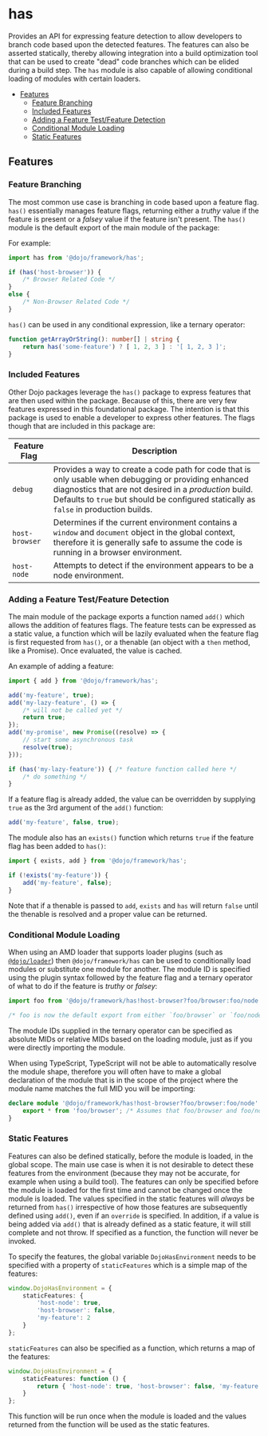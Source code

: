# has

Provides an API for expressing feature detection to allow developers to branch code based upon the
detected features.  The features can also be asserted statically, thereby allowing integration into a build
optimization tool that can be used to create "dead" code branches which can be elided during a build
step.  The `has` module is also capable of allowing conditional loading of modules with certain loaders.

- [Features](#features)
    - [Feature Branching](#feature-branching)
	- [Included Features](#included-features)
	- [Adding a Feature Test/Feature Detection](#adding-a-feature-testfeature-detection)
	- [Conditional Module Loading](#conditional-module-loading)
	- [Static Features](#static-features)

## Features

### Feature Branching

The most common use case is branching in code based upon a feature flag.  `has()` essentially manages feature
flags, returning either a *truthy* value if the feature is present or a *falsey* value if the feature isn't present.
The `has()` module is the default export of the main module of the package:

For example:

```typescript
import has from '@dojo/framework/has';

if (has('host-browser')) {
	/* Browser Related Code */
}
else {
	/* Non-Browser Related Code */
}
```

`has()` can be used in any conditional expression, like a ternary operator:

```typescript
function getArrayOrString(): number[] | string {
	return has('some-feature') ? [ 1, 2, 3 ] : '[ 1, 2, 3 ]';
}
```

### Included Features

Other Dojo packages leverage the `has()` package to express features that are then used within the package.  Because
of this, there are very few features expressed in this foundational package.  The intention is that this package is
used to enable a developer to express other features.  The flags though that are included in this package are:

|Feature Flag|Description|
|------------|-----------|
|`debug`|Provides a way to create a code path for code that is only usable when debugging or providing enhanced diagnostics that are not desired in a *production* build.  Defaults to `true` but should be configured statically as `false` in production builds.|
|`host-browser`|Determines if the current environment contains a `window` and `document` object in the global context, therefore it is generally safe to assume the code is running in a browser environment.|
|`host-node`|Attempts to detect if the environment appears to be a node environment.|

### Adding a Feature Test/Feature Detection

The main module of the package exports a function named `add()` which allows the addition of features flags.  The feature
tests can be expressed as a static value, a function which will be lazily evaluated when the feature flag is first
requested from `has()`, or a thenable (an object with a `then` method, like a Promise).  Once evaluated, the value is cached.

An example of adding a feature:

```typescript
import { add } from '@dojo/framework/has';

add('my-feature', true);
add('my-lazy-feature', () => {
	/* will not be called yet */
	return true;
});
add('my-promise', new Promise((resolve) => {
	// start some asynchronous task
	resolve(true);
}));

if (has('my-lazy-feature')) { /* feature function called here */
	/* do something */
}
```

If a feature flag is already added, the value can be overridden by supplying `true` as the 3rd argument of the `add()`
function:

```typescript
add('my-feature', false, true);
```

The module also has an `exists()` function which returns `true` if the feature flag has been added to `has()`:

```typescript
import { exists, add } from '@dojo/framework/has';

if (!exists('my-feature')) {
	add('my-feature', false);
}
```

Note that if a thenable is passed to `add`, `exists` and `has` will return `false` until the thenable is resolved and a
proper value can be returned.

### Conditional Module Loading

When using an AMD loader that supports loader plugins (such as [`@dojo/loader`](https://github.com/dojo/loader)) then
`@dojo/framework/has` can be used to conditionally load modules or substitute one module for another.  The module ID is specified
using the plugin syntax followed by the feature flag and a ternary operator of what to do if the feature is *truthy*
or *falsey*:

```typescript
import foo from '@dojo/framework/has!host-browser?foo/browser:foo/node';

/* foo is now the default export from either `foo/browser` or `foo/node` */
```

The module IDs supplied in the ternary operator can be specified as absolute MIDs or relative MIDs based on the loading
module, just as if you were directly importing the module.

When using TypeScript, TypeScript will not be able to automatically resolve the module shape, therefore you will often
have to make a global declaration of the module that is in the scope of the project where the module name matches the
full MID you will be importing:

```typescript
declare module '@dojo/framework/has!host-browser?foo/browser:foo/node' {
	export * from 'foo/browser'; /* Assumes that foo/browser and foo/node have the same shape */
}
```

### Static Features

Features can also be defined statically, before the module is loaded, in the global scope.  The main use case is when
it is not desirable to detect these features from the environment (because they may not be accurate, for example when using
a build tool).  The features can only be specified before the module is loaded for the first time and cannot be
changed once the module is loaded.  The values specified in the static features will *always* be returned from `has()`
irrespective of how those features are subsequently defined using `add()`, even if an `override` is specified.  In addition,
if a value is being added via `add()` that is already defined as a static feature, it will still complete and not throw.
If specified as a function, the function will never be invoked.

To specify the features, the global variable `DojoHasEnvironment` needs to be specified with a property of `staticFeatures`
which is a simple map of the features:

```typescript
window.DojoHasEnvironment = {
	staticFeatures: {
		'host-node': true,
		'host-browser': false,
		'my-feature': 2
	}
};
```

`staticFeatures` can also be specified as a function, which returns a map of the features:

```typescript
window.DojoHasEnvironment = {
	staticFeatures: function () {
		return { 'host-node': true, 'host-browser': false, 'my-feature': 2 };
	}
};
```

This function will be run once when the module is loaded and the values returned from the function will be used as the
static features.

<!-- doc-viewer-config
{
	"api": "docs/has/api.json"
}
